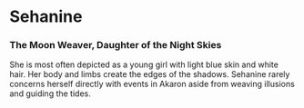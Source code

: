 # Sehanine
### The Moon Weaver, Daughter of the Night Skies

She is most often depicted as a young girl with light blue skin and white hair. Her body and limbs create the edges of the shadows. Sehanine rarely concerns herself directly with events in Akaron aside from weaving illusions and guiding the tides.
